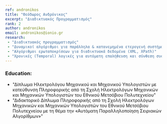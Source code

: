 ```yaml
---
ref: andronikos
title: "Θεόδωρος Ανδρόνικος"
excerpt: "Διαδικτυακός Προγραμματισμός"
rank: 2
author: andronikos
email: andronikos@ionio.gr
research:
 - "Διαδικτυακός προγραμματισμός"
 - "Δυναμικοί αλγόριθμοι για παράλληλα & κατανεμημένα ετερογενή συστήματα"
 - "Αλγόριθμοι ερωταποκρίσεων για διαδικτυακά δεδομένα (XML, XPath)"
 - "Χρονικές (Temporal) λογικές για αυτόματη επαλήθευση και σύνθεση συστημάτων"
---
```


### Education:
  - "Δίπλωμα Ηλεκτρολόγου Μηχανικού και Μηχανικού Υπολογιστών με κατεύθυνση Πληροφορικής από τη Σχολή Ηλεκτρολόγων Μηχανικών και Μηχανικών Υπολογιστών του Εθνικού Μετσόβιου Πολυτεχνείου"
  - "Διδακτορικό Δίπλωμα Πληροφορικής από τη Σχολή Ηλεκτρολόγων Μηχανικών και Μηχανικών Υπολογιστών του Εθνικού Μετσόβιου Πολυτεχνείου με τη θέμα την «Αυτόματη Παραλληλοποίηση Σειριακών Αλγορίθμων»"
